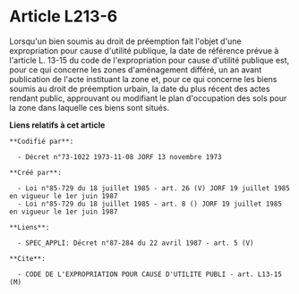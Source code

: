 # Article L213-6

Lorsqu'un bien soumis au droit de préemption fait l'objet d'une expropriation pour cause d'utilité publique, la date de
référence prévue à l'article L. 13-15 du code de l'expropriation pour cause d'utilité publique est, pour ce qui concerne les
zones d'aménagement différé, un an avant publication de l'acte instituant la zone et, pour ce qui concerne les biens soumis
au droit de préemption urbain, la date du plus récent des actes rendant public, approuvant ou modifiant le plan d'occupation
des sols pour la zone dans laquelle ces biens sont situés.

**Liens relatifs à cet article**

	**Codifié par**:

	  - Décret n°73-1022 1973-11-08 JORF 13 novembre 1973

	**Créé par**:

	  - Loi n°85-729 du 18 juillet 1985 - art. 26 (V) JORF 19 juillet 1985   en vigueur le 1er juin 1987
	  - Loi n°85-729 du 18 juillet 1985 - art. 8 () JORF 19 juillet 1985   en vigueur le 1er juin 1987

	**Liens**:

	  - SPEC_APPLI: Décret n°87-284 du 22 avril 1987 - art. 5 (V)

	**Cite**:

	  - CODE DE L'EXPROPRIATION POUR CAUSE D'UTILITE PUBLI - art. L13-15 (M)
